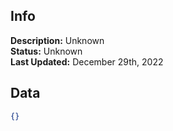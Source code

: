 ## Info
**Description:** Unknown\
**Status:** Unknown\
**Last Updated:** December 29th, 2022

## Data
```json
{}
```